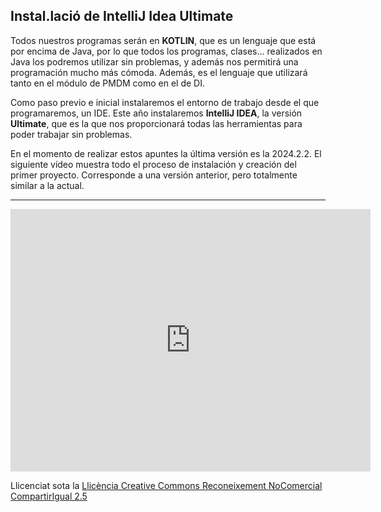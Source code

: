 ## Instal.lació de IntelliJ Idea Ultimate


Todos nuestros programas serán en **KOTLIN**, que es un lenguaje que está por encima de Java, por lo que todos los programas, clases... realizados en Java los podremos utilizar sin problemas, y además nos permitirá una programación mucho más cómoda. Además, es el lenguaje que utilizará tanto en el módulo de PMDM como en el de DI.

Como paso previo e inicial instalaremos el entorno de trabajo desde el que programaremos, un IDE. Este año instalaremos **IntelliJ IDEA**, la versión **Ultimate**, que es la que nos proporcionará todas las herramientas para poder trabajar sin problemas.

En el momento de realizar estos apuntes la última versión es la 2024.2.2. El siguiente vídeo muestra todo el proceso de instalación y creación del primer proyecto. Corresponde a una versión anterior, pero totalmente similar a la actual.

<!--
# Galería de imágenes

## Idea 1

![Idea 1](img/idea1.png)

## Idea 2

![Idea 2](img/idea2.png)

-->



_________


<iframe src="https://slides.com/aliciasalvador/2021-2022-tema1_instal_intellij/embed" width="576" height="420" title="Copy of 2021-2022 Tema1_Instal_IntelliJ" scrolling="no" frameborder="0" webkitallowfullscreen mozallowfullscreen allowfullscreen></iframe>






Llicenciat sota la [Llicència Creative Commons Reconeixement NoComercial CompartirIgual 2.5](http://creativecommons.org/licenses/by-nc-sa/2.5/)



